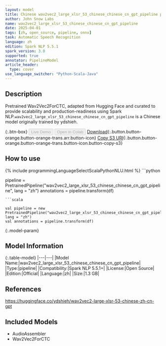 ```yaml
---
layout: model
title: Chinese wav2vec2_large_xlsr_53_chinese_chinese_cn_gpt_pipeline pipeline Wav2Vec2ForCTC from ydshieh
author: John Snow Labs
name: wav2vec2_large_xlsr_53_chinese_chinese_cn_gpt_pipeline
date: 2025-04-01
tags: [zh, open_source, pipeline, onnx]
task: Automatic Speech Recognition
language: zh
edition: Spark NLP 5.5.1
spark_version: 3.0
supported: true
annotator: PipelineModel
article_header:
  type: cover
use_language_switcher: "Python-Scala-Java"
---
```


## Description

Pretrained Wav2Vec2ForCTC, adapted from Hugging Face and curated to provide scalability and production-readiness using Spark NLP.`wav2vec2_large_xlsr_53_chinese_chinese_cn_gpt_pipeline` is a Chinese model originally trained by ydshieh.

{:.btn-box}
<button class="button button-orange" disabled>Live Demo</button>
<button class="button button-orange" disabled>Open in Colab</button>
[Download](https://s3.amazonaws.com/auxdata.johnsnowlabs.com/public/models/wav2vec2_large_xlsr_53_chinese_chinese_cn_gpt_pipeline_zh_5.5.1_3.0_1743543304217.zip){:.button.button-orange.button-orange-trans.arr.button-icon}
[Copy S3 URI](s3://auxdata.johnsnowlabs.com/public/models/wav2vec2_large_xlsr_53_chinese_chinese_cn_gpt_pipeline_zh_5.5.1_3.0_1743543304217.zip){:.button.button-orange.button-orange-trans.button-icon.button-copy-s3}

## How to use



<div class="tabs-box" markdown="1">
{% include programmingLanguageSelectScalaPythonNLU.html %}
```python

pipeline = PretrainedPipeline("wav2vec2_large_xlsr_53_chinese_chinese_cn_gpt_pipeline", lang = "zh")
annotations =  pipeline.transform(df)   

```
```scala

val pipeline = new PretrainedPipeline("wav2vec2_large_xlsr_53_chinese_chinese_cn_gpt_pipeline", lang = "zh")
val annotations = pipeline.transform(df)

```
</div>

{:.model-param}
## Model Information

{:.table-model}
|---|---|
|Model Name:|wav2vec2_large_xlsr_53_chinese_chinese_cn_gpt_pipeline|
|Type:|pipeline|
|Compatibility:|Spark NLP 5.5.1+|
|License:|Open Source|
|Edition:|Official|
|Language:|zh|
|Size:|1.3 GB|

## References

https://huggingface.co/ydshieh/wav2vec2-large-xlsr-53-chinese-zh-cn-gpt

## Included Models

- AudioAssembler
- Wav2Vec2ForCTC